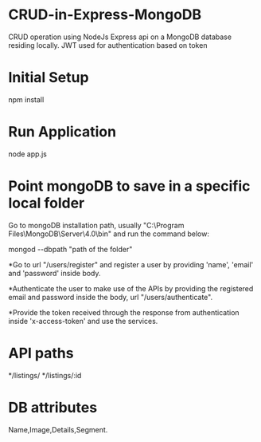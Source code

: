 # CRUD-in-Express-MongoDB
CRUD operation using NodeJs Express api on a MongoDB database residing locally.
JWT used for authentication based on token

# Initial Setup
npm install

# Run Application
node app.js

# Point mongoDB to save in a specific local folder
Go to mongoDB installation path, usually "C:\Program Files\MongoDB\Server\4.0\bin" and run the command below:

mongod --dbpath "path of the folder"

*Go to url "/users/register" and register a user by providing 'name', 'email' and 'password' inside body.

*Authenticate the user to make use of the APIs by providing the registered email and password inside the body, url "/users/authenticate".

*Provide the token received through the response from authentication inside 'x-access-token' and use the services.

# API paths
*/listings/
*/listings/:id

# DB attributes
Name,Image,Details,Segment.


